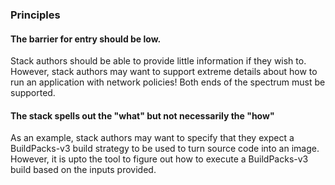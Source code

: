 
### Principles

#### The barrier for entry should be low.  

Stack authors should be able to provide little information if they wish to. However, stack authors may want to 
support extreme details about how to run an application with network policies! Both ends of the spectrum must be supported.

#### The stack spells out the "what" but not necessarily the "how"

As an example, stack authors may want to specify that they expect a BuildPacks-v3 build strategy to be used to turn source code
into an image. However, it is upto the tool to figure out how to execute a BuildPacks-v3 build based on the inputs provided. 

